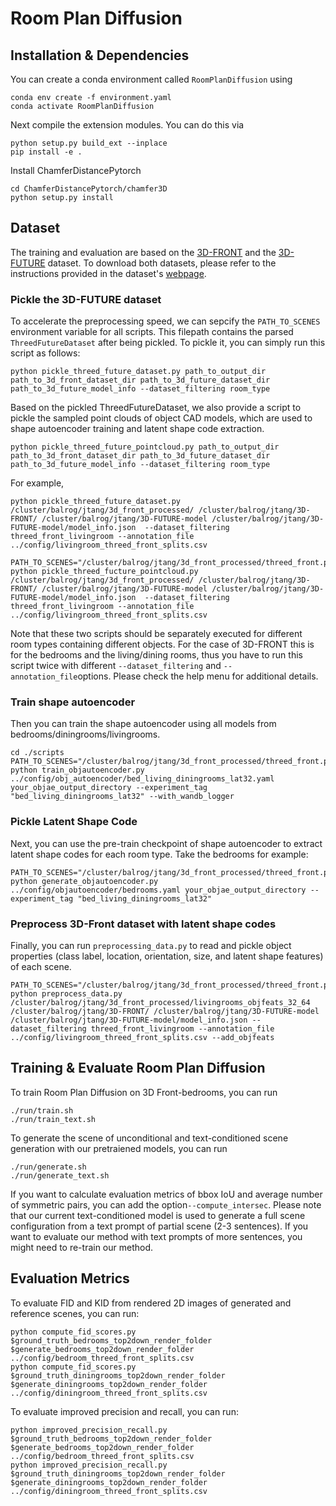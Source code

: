 # Room Plan Diffusion



## Installation & Dependencies
You can create a conda environment called ```RoomPlanDiffusion``` using
```
conda env create -f environment.yaml
conda activate RoomPlanDiffusion
```

Next compile the extension modules. You can do this via
```
python setup.py build_ext --inplace
pip install -e .
```

Install ChamferDistancePytorch
```
cd ChamferDistancePytorch/chamfer3D
python setup.py install
```

## Dataset

The training and evaluation are based on the [3D-FRONT](https://tianchi.aliyun.com/specials/promotion/alibaba-3d-scene-dataset)
and the [3D-FUTURE](https://www.google.com/search?q=3d-future&oq=3d-fut&aqs=chrome.1.69i57j0j0i30l8.3909j0j7&sourceid=chrome&ie=UTF-8)
dataset. To download both datasets, please refer to the instructions provided in the dataset's
[webpage](https://tianchi.aliyun.com/specials/promotion/alibaba-3d-scene-dataset).


### Pickle the 3D-FUTURE dataset
To accelerate the preprocessing speed, we can sepcify the `PATH_TO_SCENES` environment variable for all scripts. This filepath contains the
parsed `ThreedFutureDataset` after being pickled. To pickle it, you can simply run this script as follows:
```
python pickle_threed_future_dataset.py path_to_output_dir path_to_3d_front_dataset_dir path_to_3d_future_dataset_dir path_to_3d_future_model_info --dataset_filtering room_type
``` 
Based on the pickled ThreedFutureDataset, we also provide a script to pickle the sampled point clouds of object CAD models, 
which are used to shape autoencoder training and latent shape code extraction.
```
python pickle_threed_future_pointcloud.py path_to_output_dir path_to_3d_front_dataset_dir path_to_3d_future_dataset_dir path_to_3d_future_model_info --dataset_filtering room_type
``` 
For example,
```
python pickle_threed_future_dataset.py  /cluster/balrog/jtang/3d_front_processed/ /cluster/balrog/jtang/3D-FRONT/ /cluster/balrog/jtang/3D-FUTURE-model /cluster/balrog/jtang/3D-FUTURE-model/model_info.json  --dataset_filtering threed_front_livingroom --annotation_file ../config/livingroom_threed_front_splits.csv

PATH_TO_SCENES="/cluster/balrog/jtang/3d_front_processed/threed_front.pkl" python pickle_threed_fucture_pointcloud.py /cluster/balrog/jtang/3d_front_processed/ /cluster/balrog/jtang/3D-FRONT/ /cluster/balrog/jtang/3D-FUTURE-model /cluster/balrog/jtang/3D-FUTURE-model/model_info.json  --dataset_filtering threed_front_livingroom --annotation_file ../config/livingroom_threed_front_splits.csv
```

Note that these two scripts should be separately executed for different room
types containing different objects. For the case of 3D-FRONT this is for the
bedrooms and the living/dining rooms, thus you have to run this script twice
with different `--dataset_filtering` and `--annotation_file`options. Please check the help menu for
additional details.

### Train shape autoencoder
Then you can train the shape autoencoder using all models from bedrooms/diningrooms/livingrooms.
```
cd ./scripts
PATH_TO_SCENES="/cluster/balrog/jtang/3d_front_processed/threed_front.pkl" python train_objautoencoder.py ../config/obj_autoencoder/bed_living_diningrooms_lat32.yaml your_objae_output_directory --experiment_tag  "bed_living_diningrooms_lat32" --with_wandb_logger
```

### Pickle Latent Shape Code
Next, you can use the pre-train checkpoint of shape autoencoder to extract latent shape codes for each room type. Take the bedrooms for example:
```
PATH_TO_SCENES="/cluster/balrog/jtang/3d_front_processed/threed_front.pkl" python generate_objautoencoder.py ../config/objautoencoder/bedrooms.yaml your_objae_output_directory --experiment_tag "bed_living_diningrooms_lat32"
```

### Preprocess 3D-Front dataset with latent shape codes
Finally, you can run `preprocessing_data.py` to read and pickle object properties (class label, location, orientation, size, and latent shape features) of each scene.
```
PATH_TO_SCENES="/cluster/balrog/jtang/3d_front_processed/threed_front.pkl" python preprocess_data.py /cluster/balrog/jtang/3d_front_processed/livingrooms_objfeats_32_64 /cluster/balrog/jtang/3D-FRONT/ /cluster/balrog/jtang/3D-FUTURE-model /cluster/balrog/jtang/3D-FUTURE-model/model_info.json --dataset_filtering threed_front_livingroom --annotation_file ../config/livingroom_threed_front_splits.csv --add_objfeats
```

## Training & Evaluate Room Plan Diffusion
To train Room Plan Diffusion on 3D Front-bedrooms, you can run 
```
./run/train.sh
./run/train_text.sh
```

To generate the scene of unconditional and text-conditioned scene generation with our pretraiened models, you can run 
```
./run/generate.sh
./run/generate_text.sh
```
If you want to calculate evaluation metrics of bbox IoU and average number of symmetric pairs, you can add the option```--compute_intersec```.
Please note that our current text-conditioned model is used to generate a full scene configuration from a text prompt of partial scene (2-3 sentences).
If you want to evaluate our method with text prompts of more sentences, you might need to re-train our method.

## Evaluation Metrics
To evaluate FID and KID from rendered 2D images of generated and reference scenes, you can run:
```
python compute_fid_scores.py $ground_truth_bedrooms_top2down_render_folder $generate_bedrooms_top2down_render_folder  ../config/bedroom_threed_front_splits.csv
python compute_fid_scores.py $ground_truth_diningrooms_top2down_render_folder $generate_diningrooms_top2down_render_folder  ../config/diningroom_threed_front_splits.csv
```

To evaluate improved precision and recall, you can run:
```
python improved_precision_recall.py $ground_truth_bedrooms_top2down_render_folder $generate_bedrooms_top2down_render_folder  ../config/bedroom_threed_front_splits.csv
python improved_precision_recall.py $ground_truth_diningrooms_top2down_render_folder $generate_diningrooms_top2down_render_folder  ../config/diningroom_threed_front_splits.csv
```

